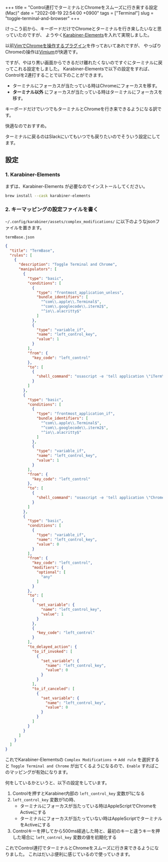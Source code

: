 +++
title = "Control連打でターミナルとChromeをスムーズに行き来する設定(Mac)"
date = "2022-08-19 22:54:00 +0900"
tags = ["Terminal"]
slug = "toggle-terminal-and-browser"
+++

けっこう前から、キーボードだけでChromeとターミナルを行き来したいなと思っていたのですが、
ようやく[Karabiner-Elements](https://karabiner-elements.pqrs.org/)を入れて実現しました。

以前[VimでChromeを操作するプラグイン](https://www.biosugar0.com/posts/2020/08/chrome-vim/)を作っておいてあれですが、
やっぱりChromeの操作は[Vimium](https://chrome.google.com/webstore/detail/vimium/dbepggeogbaibhgnhhndojpepiihcmeb)が快適です。

ですが、やはり黒い画面からできるだけ離れたくないのですぐにターミナルに戻ってこれる設定をしました。
Karabiner-Elementsで以下の設定をすれば、Controlを2連打することで以下のことができます。

* ターミナルにフォーカスが当たっている時はChromeにフォーカスを移す。
* **ターミナル以外** にフォーカスが当たっている時はターミナルにフォーカスを移す。

キーボードだけでいつでもターミナルとChromeを行き来できるようになる訳です。

快適なのでおすすめ。

ターミナルに戻るのはSlackにいてもいつでも戻りたいのでそういう設定にしてます。


## 設定

### 1. Karabiner-Elements
まずは、Karabiner-Elements が必要なのでインストールしてください。

```sh
brew install --cask karabiner-elements
```

### 2. キーマッピングの設定ファイルを書く

`~/.config/karabiner/assets/complex_modifications/` に以下のようなjsonファイルを置きます。

<!--more-->


`termBase.json`

```json
{
  "title": "TermBase",
  "rules": [
    {
      "description": "Toggle Terminal and Chrome",
      "manipulators": [
        {
          "type": "basic",
          "conditions": [
            {
              "type": "frontmost_application_unless",
              "bundle_identifiers": [
                "^com\\.apple\\.Terminal$",
                "^com\\.googlecode\\.iterm2$",
                "^io\\.alacritty$"
              ]
            },
            {
              "type": "variable_if",
              "name": "left_control_key",
              "value": 1
            }
          ],
          "from": {
            "key_code": "left_control"
          },
          "to": [
            {
              "shell_command": "osascript -e 'tell application \"iTerm\" to activate' &"
            }
          ]
        },
        {
          "type": "basic",
          "conditions": [
            {
              "type": "frontmost_application_if",
              "bundle_identifiers": [
                "^com\\.apple\\.Terminal$",
                "^com\\.googlecode\\.iterm2$",
                "^io\\.alacritty$"
              ]
            },
            {
              "type": "variable_if",
              "name": "left_control_key",
              "value": 1
            }
          ],
          "from": {
            "key_code": "left_control"
          },
          "to": [
            {
              "shell_command": "osascript -e 'tell application \"Chrome\" to activate' &"
            }
          ]
        },
        {
          "type": "basic",
          "conditions": [
            {
              "type": "variable_if",
              "name": "left_control_key",
              "value": 0
            }
          ],
          "from": {
            "key_code": "left_control",
            "modifiers": {
              "optional": [
                "any"
              ]
            }
          },
          "to": [
            {
              "set_variable": {
                "name": "left_control_key",
                "value": 1
              }
            },
            {
              "key_code": "left_control"
            }
          ],
          "to_delayed_action": {
            "to_if_invoked": [
              {
                "set_variable": {
                  "name": "left_control_key",
                  "value": 0
                }
              }
            ],
            "to_if_canceled": [
              {
                "set_variable": {
                  "name": "left_control_key",
                  "value": 0
                }
              }
            ]
          }
        }
      ]
    }
  ]
}
```

これでKarabiner-Elementsの `Complex Modifications` → `Add rule` を選択すると `Toggle Terminal and Chrome` が出てくるようになるので、`Enable` すればこのマッピングが有効になります。


何をしているかというと、以下の設定をしています。

1. Controlを押すとKarabiner内部の `left_control_key` 変数が1になる
2. `left_control_key` 変数が1の時、
    * ターミナルにフォーカスが当たっている時はAppleScriptでChromeをActiveにする
    * ターミナルにフォーカスが当たっていない時はAppleScriptでターミナルをActiveにする
3. Controlキーを押してから500ms経過した時と、最初のキーと違うキーを押した場合に `left_control_key` 変数の値を初期化する


これでControl連打でターミナルとChromeをスムーズに行き来できるようになりました。
これはだいぶ便利に感じているので使っていきます。

